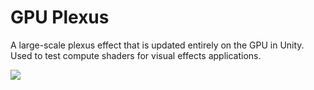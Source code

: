 # GPU Plexus
A large-scale plexus effect that is updated entirely on the GPU in Unity.  Used to test compute shaders for visual effects applications.  

![](https://imgur.com/08Ky1SE.png)
